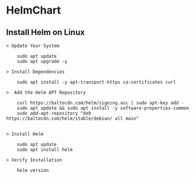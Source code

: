# HelmChart

## Install Helm on Linux

	> Update Your System
		
		sudo apt update
		sudo apt upgrade -y

	> Install Dependencies
	
		sudo apt install -y apt-transport-https ca-certificates curl

	>  Add the Helm APT Repository
	
		curl https://baltocdn.com/helm/signing.asc | sudo apt-key add -
		sudo apt update && sudo apt install -y software-properties-common
		sudo add-apt-repository "deb https://baltocdn.com/helm/stable/debian/ all main"


	> Install Helm
	
		sudo apt update
		sudo apt install helm

	> Verify Installation
	
		helm version
